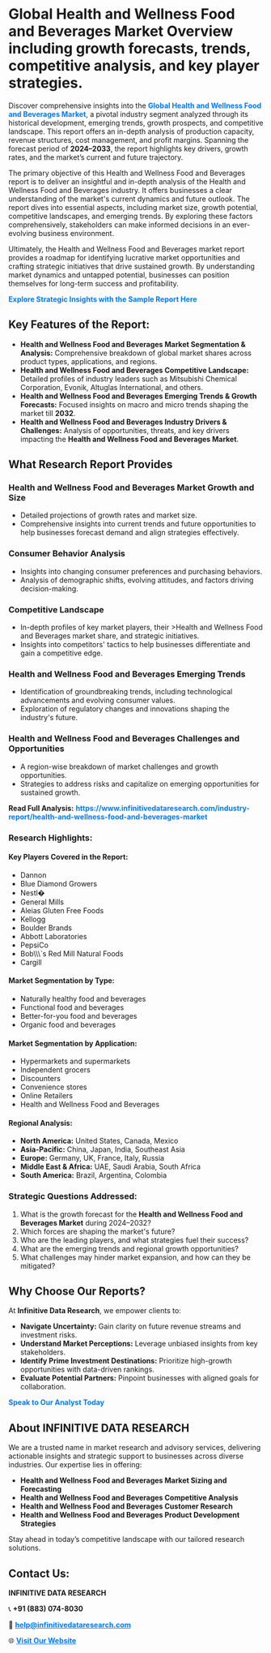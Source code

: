 <h1>Global Health and Wellness Food and Beverages Market Overview including growth forecasts, trends, competitive analysis, and key player strategies.</h1>
<p>
Discover comprehensive insights into the 
<a href="https://www.infinitivedataresearch.com/industry-report/health-and-wellness-food-and-beverages-market" rel="dofollow" style="color: #007BFF; text-decoration: none;"><strong>Global Health and Wellness Food and Beverages Market</strong></a>, a pivotal industry segment analyzed through its historical development, emerging trends, growth prospects, and competitive landscape. This report offers an in-depth analysis of production capacity, revenue structures, cost management, and profit margins. Spanning the forecast period of <strong>2024–2033</strong>, the report highlights key drivers, growth rates, and the market’s current and future trajectory.
</p>
<p>
The primary objective of this Health and Wellness Food and Beverages report is to deliver an insightful and in-depth analysis of the Health and Wellness Food and Beverages industry. It offers businesses a clear understanding of the market's current dynamics and future outlook. The report dives into essential aspects, including market size, growth potential, competitive landscapes, and emerging trends. By exploring these factors comprehensively, stakeholders can make informed decisions in an ever-evolving business environment.
</p>
<p>
Ultimately, the Health and Wellness Food and Beverages market report provides a roadmap for identifying lucrative market opportunities and crafting strategic initiatives that drive sustained growth. By understanding market dynamics and untapped potential, businesses can position themselves for long-term success and profitability.
</p>
<p>
<a href="https://www.infinitivedataresearch.com/request-sample/reportId=111548" style="color: #007BFF; text-decoration: none;"><strong>Explore Strategic Insights with the Sample Report Here</strong></a>
</p>

<h2>Key Features of the Report:</h2>
<ul>
<li><strong>Health and Wellness Food and Beverages Market Segmentation & Analysis:</strong> Comprehensive breakdown of global market shares across product types, applications, and regions.</li>
<li><strong>Health and Wellness Food and Beverages Competitive Landscape:</strong> Detailed profiles of industry leaders such as Mitsubishi Chemical Corporation, Evonik, Altuglas International, and others.</li>
<li><strong>Health and Wellness Food and Beverages Emerging Trends & Growth Forecasts:</strong> Focused insights on macro and micro trends shaping the market till <strong>2032</strong>.</li>
<li><strong>Health and Wellness Food and Beverages Industry Drivers & Challenges:</strong> Analysis of opportunities, threats, and key drivers impacting the <strong>Health and Wellness Food and Beverages Market</strong>.</li>
</ul>

<h2>What Research Report Provides</h2>
<h3>Health and Wellness Food and Beverages Market Growth and Size</h3>
<ul>
<li>Detailed projections of growth rates and market size.</li>
<li>Comprehensive insights into current trends and future opportunities to help businesses forecast demand and align strategies effectively.</li>
</ul>

<h3>Consumer Behavior Analysis</h3>
<ul>
<li>Insights into changing consumer preferences and purchasing behaviors.</li>
<li>Analysis of demographic shifts, evolving attitudes, and factors driving decision-making.</li>
</ul>

<h3>Competitive Landscape</h3>
<ul>
<li>In-depth profiles of key market players, their >Health and Wellness Food and Beverages market share, and strategic initiatives.</li>
<li>Insights into competitors' tactics to help businesses differentiate and gain a competitive edge.</li>
</ul>

<h3>Health and Wellness Food and Beverages Emerging Trends</h3>
<ul>
<li>Identification of groundbreaking trends, including technological advancements and evolving consumer values.</li>
<li>Exploration of regulatory changes and innovations shaping the industry's future.</li>
</ul>

<h3>Health and Wellness Food and Beverages Challenges and Opportunities</h3>
<ul>
<li>A region-wise breakdown of market challenges and growth opportunities.</li>
<li>Strategies to address risks and capitalize on emerging opportunities for sustained growth.</li>
</ul>
<p><strong>Read Full Analysis:</strong> <a href="https://www.infinitivedataresearch.com/industry-report/health-and-wellness-food-and-beverages-market" rel="dofollow" style="color: #007BFF; text-decoration: none;"><strong>https://www.infinitivedataresearch.com/industry-report/health-and-wellness-food-and-beverages-market</strong></a></p>
<h3>Research Highlights:</h3>
<h4>Key Players Covered in the Report:</h4>
<ul><li>Dannon</li><li>Blue Diamond Growers</li><li>Nestl�</li><li>General Mills</li><li>Aleias Gluten Free Foods</li><li>Kellogg</li><li>Boulder Brands</li><li>Abbott Laboratories</li><li>PepsiCo</li><li>Bob\\\`s Red Mill Natural Foods</li><li>Cargill</li></ul>
<h4>Market Segmentation by Type:</h4>
<ul><li>Naturally healthy food and beverages</li><li>Functional food and beverages</li><li>Better-for-you food and beverages</li><li>Organic food and beverages</li></ul>
<h4>Market Segmentation by Application:</h4>
<ul><li>Hypermarkets and supermarkets</li><li>Independent grocers</li><li>Discounters</li><li>Convenience stores</li><li>Online Retailers</li><li>Health and Wellness Food and Beverages</li></ul>

<h4>Regional Analysis:</h4>
<ul>
<li><strong>North America:</strong> United States, Canada, Mexico</li>
<li><strong>Asia-Pacific:</strong> China, Japan, India, Southeast Asia</li>
<li><strong>Europe:</strong> Germany, UK, France, Italy, Russia</li>
<li><strong>Middle East & Africa:</strong> UAE, Saudi Arabia, South Africa</li>
<li><strong>South America:</strong> Brazil, Argentina, Colombia</li>
</ul>

<h3>Strategic Questions Addressed:</h3>
<ol>
<li>What is the growth forecast for the <strong>Health and Wellness Food and Beverages Market</strong> during 2024–2032?</li>
<li>Which forces are shaping the market's future?</li>
<li>Who are the leading players, and what strategies fuel their success?</li>
<li>What are the emerging trends and regional growth opportunities?</li>
<li>What challenges may hinder market expansion, and how can they be mitigated?</li>
</ol>

<h2>Why Choose Our Reports?</h2>
<p>At <strong>Infinitive Data Research</strong>, we empower clients to:</p>
<ul>
<li><strong>Navigate Uncertainty:</strong> Gain clarity on future revenue streams and investment risks.</li>
<li><strong>Understand Market Perceptions:</strong> Leverage unbiased insights from key stakeholders.</li>
<li><strong>Identify Prime Investment Destinations:</strong> Prioritize high-growth opportunities with data-driven rankings.</li>
<li><strong>Evaluate Potential Partners:</strong> Pinpoint businesses with aligned goals for collaboration.</li>
</ul>
<p><a href="https://www.infinitivedataresearch.com/industry-report/health-and-wellness-food-and-beverages-market" rel="dofollow" style="color: #007BFF; text-decoration: none;"><strong>Speak to Our Analyst Today</strong></a></p>

<h2>About INFINITIVE DATA RESEARCH</h2>
<p>We are a trusted name in market research and advisory services, delivering actionable insights and strategic support to businesses across diverse industries. Our expertise lies in offering:</p>
<ul>
<li><strong>Health and Wellness Food and Beverages Market Sizing and Forecasting</strong></li>
<li><strong>Health and Wellness Food and Beverages Competitive Analysis</strong></li>
<li><strong>Health and Wellness Food and Beverages Customer Research</strong></li>
<li><strong>Health and Wellness Food and Beverages Product Development Strategies</strong></li>
</ul>
<p>Stay ahead in today’s competitive landscape with our tailored research solutions.</p>

<h2>Contact Us:</h2>
<p><strong>INFINITIVE DATA RESEARCH</strong></p>
<p>📞 <strong>+91 (883) 074-8030</strong></p>
<p>📧 <strong><a href="mailto:help@infinitivedataresearch.com" style="color: #007BFF;">help@infinitivedataresearch.com</a></strong></p>
<p>🌐 <strong><a href="https://www.infinitivedataresearch.com" rel="dofollow" style="color: #007BFF;">Visit Our Website</a></strong></p>